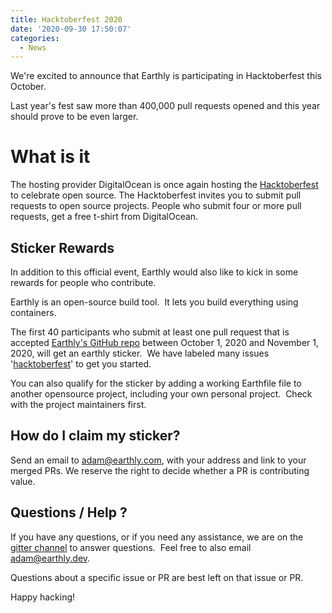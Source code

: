 ```yaml
---
title: Hacktoberfest 2020
date: '2020-09-30 17:50:07'
categories:
  - News
---
```


We're excited to announce that Earthly is participating in Hacktoberfest this October.

Last year's fest saw more than 400,000 pull requests opened and this year should prove to be even larger.

# What is it

The hosting provider DigitalOcean is once again hosting the [Hacktoberfest](https://hacktoberfest.digitalocean.com/) to celebrate open source. The Hacktoberfest invites you to submit pull requests to open source projects. People who submit four or more pull requests, get a free t-shirt from DigitalOcean.

## Sticker Rewards

In addition to this official event, Earthly would also like to kick in some rewards for people who contribute.

Earthly is an open-source build tool. &nbsp;It lets you build everything using containers.

The first 40 participants who submit at least one pull request that is accepted [Earthly's GitHub repo](https://github.com/earthly/earthly) between October 1, 2020 and November 1, 2020, will get an earthly sticker. &nbsp;We have labeled many issues '[hacktoberfest](https://github.com/earthly/earthly/issues?q=is%3Aissue+is%3Aopen+label%3Ahacktoberfest)' to get you started.

You can also qualify for the sticker by adding a working Earthfile file to another opensource project, including your own personal project. &nbsp;Check with the project maintainers first.

## How do I claim my sticker?

Send an email to adam@earthly.com, with your address and link to your merged PRs. We reserve the right to decide whether a PR is contributing value. &nbsp;

## Questions / Help ?

If you have any questions, or if you need any assistance, we are on the [gitter channel](https://gitter.im/earthly-room/community) to answer questions. &nbsp;Feel free to also email adam@earthly.dev. &nbsp;

Questions about a specific issue or PR are best left on that issue or PR.

Happy hacking!

